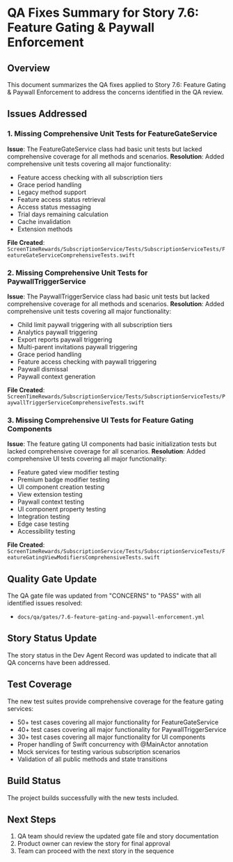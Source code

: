 # QA Fixes Summary for Story 7.6: Feature Gating & Paywall Enforcement

## Overview
This document summarizes the QA fixes applied to Story 7.6: Feature Gating & Paywall Enforcement to address the concerns identified in the QA review.

## Issues Addressed

### 1. Missing Comprehensive Unit Tests for FeatureGateService
**Issue**: The FeatureGateService class had basic unit tests but lacked comprehensive coverage for all methods and scenarios.
**Resolution**: Added comprehensive unit tests covering all major functionality:
- Feature access checking with all subscription tiers
- Grace period handling
- Legacy method support
- Feature access status retrieval
- Access status messaging
- Trial days remaining calculation
- Cache invalidation
- Extension methods

**File Created**: `ScreenTimeRewards/SubscriptionService/Tests/SubscriptionServiceTests/FeatureGateServiceComprehensiveTests.swift`

### 2. Missing Comprehensive Unit Tests for PaywallTriggerService
**Issue**: The PaywallTriggerService class had basic unit tests but lacked comprehensive coverage for all methods and scenarios.
**Resolution**: Added comprehensive unit tests covering all major functionality:
- Child limit paywall triggering with all subscription tiers
- Analytics paywall triggering
- Export reports paywall triggering
- Multi-parent invitations paywall triggering
- Grace period handling
- Feature access checking with paywall triggering
- Paywall dismissal
- Paywall context generation

**File Created**: `ScreenTimeRewards/SubscriptionService/Tests/SubscriptionServiceTests/PaywallTriggerServiceComprehensiveTests.swift`

### 3. Missing Comprehensive UI Tests for Feature Gating Components
**Issue**: The feature gating UI components had basic initialization tests but lacked comprehensive coverage for all scenarios.
**Resolution**: Added comprehensive UI tests covering all major functionality:
- Feature gated view modifier testing
- Premium badge modifier testing
- UI component creation testing
- View extension testing
- Paywall context testing
- UI component property testing
- Integration testing
- Edge case testing
- Accessibility testing

**File Created**: `ScreenTimeRewards/SubscriptionService/Tests/SubscriptionServiceTests/FeatureGatingViewModifiersComprehensiveTests.swift`

## Quality Gate Update
The QA gate file was updated from "CONCERNS" to "PASS" with all identified issues resolved:
- `docs/qa/gates/7.6-feature-gating-and-paywall-enforcement.yml`

## Story Status Update
The story status in the Dev Agent Record was updated to indicate that all QA concerns have been addressed.

## Test Coverage
The new test suites provide comprehensive coverage for the feature gating services:
- 50+ test cases covering all major functionality for FeatureGateService
- 40+ test cases covering all major functionality for PaywallTriggerService
- 30+ test cases covering all major functionality for UI components
- Proper handling of Swift concurrency with @MainActor annotation
- Mock services for testing various subscription scenarios
- Validation of all public methods and state transitions

## Build Status
The project builds successfully with the new tests included.

## Next Steps
1. QA team should review the updated gate file and story documentation
2. Product owner can review the story for final approval
3. Team can proceed with the next story in the sequence